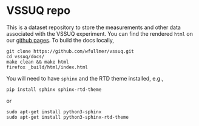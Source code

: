 # VSSUQ repo

This is a dataset repository to store the measurements and other data associated with the 
VSSUQ experiment. You can find the rendered `html` on our [github pages](https://wfullmer.github.io/vssuq/).
To build the docs locally, 
```
git clone https://github.com/wfullmer/vssuq.git
cd vssuq/docs/
make clean && make html 
firefox _build/html/index.html
```

You will need to have `sphinx` and the RTD theme installed, e.g., 
```
pip install sphinx sphinx-rtd-theme
```
or
```
sudo apt-get install python3-sphinx
sudo apt-get install python3-sphinx-rtd-theme
```
 
